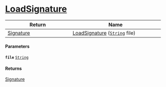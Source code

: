 # [LoadSignature](./ImageLoader--LoadSignature.md)



| Return<div><a href="#"><img width=375></a></div> | Name<div><a href="#"><img width=525></a></div> | 
| --- | --- | 
| [Signature](./../../Signature.md) | [LoadSignature](./ImageLoader--LoadSignature.md) ([`String`](https://docs.microsoft.com/en-us/dotnet/api/System.String) file) | 


#### Parameters
**`file`**  [`String`](https://docs.microsoft.com/en-us/dotnet/api/System.String)<br>
#### Returns
[Signature](./../../Signature.md)<br>

